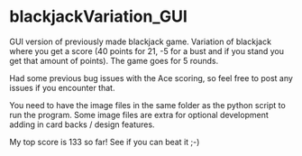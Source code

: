 # blackjackVariation_GUI
GUI version of previously made blackjack game.
Variation of blackjack where you get a score (40 points for 21, -5 for a bust and if you stand you get that amount of points).
The game goes for 5 rounds.

Had some previous bug issues with the Ace scoring, so feel free to post any issues if you encounter that.

You need to have the image files in the same folder as the python script to run the program.
Some image files are extra for optional development adding in card backs / design features.

My top score is 133 so far! See if you can beat it ;-)

